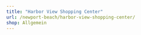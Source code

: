 ```yaml
---
title: "Harbor View Shopping Center"
url: /newport-beach/harbor-view-shopping-center/
shop: Allgemein
---
```

